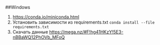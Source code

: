 ##Windows
1. https://conda.io/miniconda.html
2. Установить зависимости из requirements.txt ```conda install --file requirements.txt```
3. Скачать данные https://mega.nz/#F!hg41HKzY!5E3-nBBaWQ12PhOVb_MFoQ